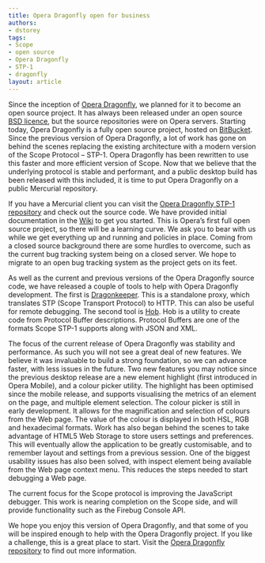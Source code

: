 ```yaml
---
title: Opera Dragonfly open for business
authors:
- dstorey
tags:
- Scope
- open source
- Opera Dragonfly
- STP-1
- dragonfly
layout: article
---
```

<p>Since the inception of <a href="http://www.opera.com/dragonfly/">Opera Dragonfly</a>, we planned for it to become an open source project. It has always been released under an open source <a href="http://dev.opera.com/licenses/bsd/">BSD licence</a>, but the source repositories were on Opera servers. Starting today, Opera Dragonfly is a fully open source project, hosted on <a href="http://bitbucket.org/scope/dragonfly-stp-1">BitBucket</a>. Since the previous version of Opera Dragonfly, a lot of work has gone on behind the scenes replacing the existing architecture with a modern version of the Scope Protocol – STP-1. Opera Dragonfly has been rewritten to use this faster and more efficient version of Scope. Now that we believe that the underlying protocol is stable and performant, and a public desktop build has been released with this included, it is time to put Opera Dragonfly on a public Mercurial repository.</p>

<p>If you have a Mercurial client you can visit the <a href="http://bitbucket.org/scope/dragonfly-stp-1">Opera Dragonfly STP-1 repository</a> and check out the source code. We have provided initial documentation in the <a href="http://bitbucket.org/scope/dragonfly-stp-1/wiki/Home">Wiki</a> to get you started. This is Opera’s first full open source project, so there will be a learning curve. We ask you to bear with us while we get everything up and running and policies in place. Coming from a closed source background there are some hurdles to overcome, such as the current bug tracking system being on a closed server. We hope to migrate to an open bug tracking system as the project gets on its feet.</p>

<p>As well as the current and previous versions of the Opera Dragonfly source code, we have released a couple of tools to help with Opera Dragonfly development. The first is <a href="http://bitbucket.org/scope/dragonkeeper/">Dragonkeeper</a>. This is a standalone proxy, which translates STP (Scope Transport Protocol) to HTTP. This can also be useful for remote debugging. The second tool is <a href="http://bitbucket.org/scope/hob/">Hob</a>. Hob is a utility to create code from Protocol Buffer descriptions. Protocol Buffers are one of the formats Scope STP-1 supports along with JSON and XML.</p>

<p>The focus of the current release of Opera Dragonfly was stability and performance. As such you will not see a great deal of new features. We believe it was invaluable to build a strong foundation, so we can advance faster, with less issues in the future. Two new features you may notice since the previous desktop release are a new element highlight (first introduced in Opera Mobile), and a colour picker utility. The highlight has been optimised since the mobile release, and supports visualising the metrics of an element on the page, and multiple element selection. The colour picker is still in early development. It allows for the magnification and selection of colours from the Web page. The value of the colour is displayed in both HSL, RGB and hexadecimal formats. Work has also began behind the scenes to take advantage of HTML5 Web Storage to store users settings and preferences. This will eventually allow the application to be greatly customisable, and to remember layout and settings from a previous session. One of the biggest usability issues has also been solved, with inspect element being available from the Web page context menu. This reduces the steps needed to start debugging a Web page.</p>

<p>The current focus for the Scope protocol is improving the JavaScript debugger. This work is nearing completion on the Scope side, and will provide functionality such as the Firebug Console API.</p>

<p>We hope you enjoy this version of Opera Dragonfly, and that some of you will be inspired enough to help with the Opera Dragonfly project. If you like a challenge, this is a great place to start. Visit the <a href="http://bitbucket.org/scope/dragonfly-stp-1">Opera Dragonfly repository</a> to find out more information.</p>

